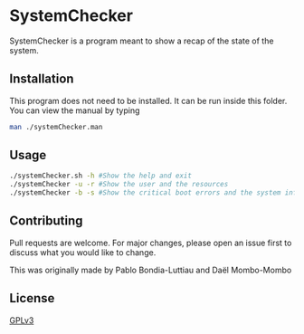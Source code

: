 # SystemChecker

SystemChecker is a program meant to show a recap of the state of the system.

## Installation

This program does not need to be installed. It can be run inside this folder. You can view the manual by typing

```bash
man ./systemChecker.man
```

## Usage

```bash
./systemChecker.sh -h #Show the help and exit
./systemChecker -u -r #Show the user and the resources
./systemChecker -b -s #Show the critical boot errors and the system information
```

## Contributing
Pull requests are welcome. For major changes, please open an issue first to discuss what you would like to change.

This was originally made by Pablo Bondia-Luttiau and Daël Mombo-Mombo

## License
[GPLv3](https://choosealicense.com/licenses/gpl-3.0/)
